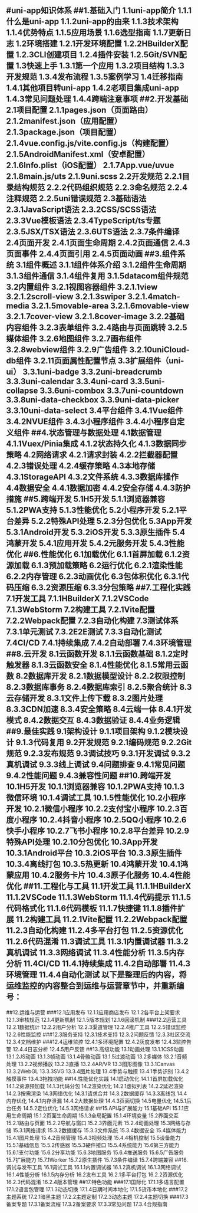 #uni-app知识体系
##1.基础入门
1.1uni-app简介
1.1.1什么是uni-app
1.1.2uni-app的由来
1.1.3技术架构
1.1.4优势特点
1.1.5应用场景
1.1.6选型指南
1.1.7更新日志
1.2环境搭建
1.2.1开发环境配置
1.2.2HBuilderX配置
1.2.3CLI创建项目
1.2.4插件安装
1.2.5Git/SVN配置
1.3快速上手
1.3.1第一个应用
1.3.2项目结构
1.3.3开发规范
1.3.4发布流程
1.3.5案例学习
1.4迁移指南
1.4.1其他项目转uni-app
1.4.2老项目集成uni-app
1.4.3常见问题处理
1.4.4跨端注意事项
##2.开发基础
2.1项目配置
2.1.1pages.json（页面路由）
2.1.2manifest.json（应用配置）
2.1.3package.json（项目配置）
2.1.4vue.config.js/vite.config.js（构建配置）
2.1.5AndroidManifest.xml（安卓配置）
2.1.6Info.plist（iOS配置）
2.1.7App.vue/uvue
2.1.8main.js/uts
2.1.9uni.scss
2.2开发规范
2.2.1目录结构规范
2.2.2代码组织规范
2.2.3命名规范
2.2.4注释规范
2.2.5uni错误规范
2.3基础语法
2.3.1JavaScript语法
2.3.2CSS/SCSS语法
2.3.3Vue模板语法
2.3.4TypeScript/ts专题
2.3.5JSX/TSX语法
2.3.6UTS语法
2.3.7条件编译
2.4页面开发
2.4.1页面生命周期
2.4.2页面通信
2.4.3页面事件
2.4.4页面引用
2.4.5页面动画
##3.组件系统
3.1组件概述
3.1.1组件体系介绍
3.1.2组件生命周期
3.1.3组件通信
3.1.4组件复用
3.1.5datacom组件规范
3.2内置组件
3.2.1视图容器组件
3.2.1.1view
3.2.1.2scroll-view
3.2.1.3swiper
3.2.1.4match-media
3.2.1.5movable-area
3.2.1.6movable-view
3.2.1.7cover-view
3.2.1.8cover-image
3.2.2基础内容组件
3.2.3表单组件
3.2.4路由与页面跳转
3.2.5媒体组件
3.2.6地图组件
3.2.7画布组件
3.2.8webview组件
3.2.9广告组件
3.2.10uniCloud-db组件
3.2.11页面属性配置节点
3.3扩展组件（uni-ui）
3.3.1uni-badge
3.3.2uni-breadcrumb
3.3.3uni-calendar
3.3.4uni-card
3.3.5uni-collapse
3.3.6uni-combox
3.3.7uni-countdown
3.3.8uni-data-checkbox
3.3.9uni-data-picker
3.3.10uni-data-select
3.4平台组件
3.4.1Vue组件
3.4.2NVUE组件
3.4.3小程序组件
3.4.4小程序自定义组件
##4.状态管理与数据处理
4.1数据管理
4.1.1Vuex/Pinia集成
4.1.2状态持久化
4.1.3数据同步策略
4.2网络请求
4.2.1请求封装
4.2.2拦截器配置
4.2.3错误处理
4.2.4缓存策略
4.3本地存储
4.3.1StorageAPI
4.3.2文件系统
4.3.3数据库操作
4.4数据安全
4.4.1数据加密
4.4.2安全存储
4.4.3防护措施
##5.跨端开发
5.1H5开发
5.1.1浏览器兼容
5.1.2PWA支持
5.1.3性能优化
5.2小程序开发
5.2.1平台差异
5.2.2特殊API处理
5.2.3分包优化
5.3App开发
5.3.1Android开发
5.3.2iOS开发
5.3.3原生插件
5.4鸿蒙开发
5.4.1应用开发
5.4.2元服务开发
5.4.3性能优化
##6.性能优化
6.1加载优化
6.1.1首屏加载
6.1.2资源加载
6.1.3预加载策略
6.2运行优化
6.2.1渲染性能
6.2.2内存管理
6.2.3动画优化
6.3包体积优化
6.3.1代码压缩
6.3.2资源压缩
6.3.3分包策略
##7.工程化实践
7.1开发工具
7.1.1HBuilderX
7.1.2VSCode
7.1.3WebStorm
7.2构建工具
7.2.1Vite配置
7.2.2Webpack配置
7.2.3自动化构建
7.3测试体系
7.3.1单元测试
7.3.2E2E测试
7.3.3自动化测试
7.4CI/CD
7.4.1持续集成
7.4.2自动部署
7.4.3环境管理
##8.云开发
8.1云函数开发
8.1.1云函数基础
8.1.2定时触发器
8.1.3云函数安全
8.1.4性能优化
8.1.5常用云函数
8.2数据库开发
8.2.1数据模型设计
8.2.2权限控制
8.2.3数据库事务
8.2.4数据库索引
8.2.5聚合统计
8.3云存储开发
8.3.1文件上传下载
8.3.2图片处理
8.3.3CDN加速
8.3.4安全策略
8.4云端一体
8.4.1开发模式
8.4.2数据交互
8.4.3数据验证
8.4.4业务逻辑
##9.最佳实践
9.1架构设计
9.1.1项目架构
9.1.2模块设计
9.1.3代码复用
9.2开发规范
9.2.1编码规范
9.2.2Git规范
9.2.3发布规范
9.3调试技巧
9.3.1开发调试
9.3.2真机调试
9.3.3线上调试
9.4问题排查
9.4.1常见问题
9.4.2性能问题
9.4.3兼容性问题
##10.跨端开发
10.1H5开发
10.1.1浏览器兼容
10.1.2PWA支持
10.1.3微信环境
10.1.4调试工具
10.1.5性能优化
10.2小程序开发
10.2.1微信小程序
10.2.2支付宝小程序
10.2.3百度小程序
10.2.4抖音小程序
10.2.5QQ小程序
10.2.6快手小程序
10.2.7飞书小程序
10.2.8平台差异
10.2.9特殊API处理
10.2.10分包优化
10.3App开发
10.3.1Android平台
10.3.2iOS平台
10.3.3原生插件
10.3.4离线打包
10.3.5热更新
10.4鸿蒙开发
10.4.1鸿蒙应用
10.4.2服务卡片
10.4.3原子化服务
10.4.4性能优化
##11.工程化与工具
11.1开发工具
11.1.1HBuilderX
11.1.2VSCode
11.1.3WebStorm
11.1.4代码提示
11.1.5代码格式化
11.1.6代码模板
11.1.7快捷键
11.1.8插件扩展
11.2构建工具
11.2.1Vite配置
11.2.2Webpack配置
11.2.3自动化构建
11.2.4多平台打包
11.2.5资源优化
11.2.6代码混淆
11.3调试工具
11.3.1内置调试器
11.3.2真机调试
11.3.3网络调试
11.3.4性能分析
11.3.5内存分析
11.4CI/CD
11.4.1持续集成
11.4.2自动部署
11.4.3环境管理
11.4.4自动化测试
以下是整理后的内容，将**运维监控**的内容整合到**运维与运营**章节中，并重新编号：
---
##12.运维与运营
###12.1应用发布
12.1.1应用商店发布
12.1.2各平台上架要求
12.1.3审核规范
12.1.4更新机制
12.1.5版本规划
12.1.6回滚机制
###12.2运营工具
12.2.1数据统计
12.2.2用户分析
12.2.3渠道管理
12.2.4推广工具
12.2.5错误监控
12.2.6性能监控
###12.3服务支持
12.3.1技术支持
12.3.2问题反馈
12.3.3社区交流
12.3.4文档维护
###12.4运维监控
12.4.1多环境配置
12.4.2灰度发布
12.4.3监控告警
12.4.4日志分析
12.4.5用户反馈
##13.高级功能
13.1动画处理
13.1.1CSS动画
13.1.2JS动画
13.1.3帧动画
13.1.4骨骼动画
13.1.5过渡动画
13.2多媒体
13.2.1音频处理
13.2.2视频播放
13.2.3直播
13.2.4AR/VR
13.3图形图像
13.3.1Canvas
13.3.2WebGL
13.3.3SVG
13.3.4图片处理
13.4手势与触摸
13.4.1手势识别
13.4.2触摸事件
13.4.3拖拽功能
##14.性能优化实践
14.1启动优化
14.1.1首屏加载优化
14.1.2资源预加载
14.1.3代码分包
14.2渲染优化
14.2.1虚拟列表
14.2.2延迟渲染
14.2.3按需渲染
14.3网络优化
14.3.1请求合并
14.3.2数据缓存
14.3.3离线包
14.4内存优化
14.4.1内存泄漏
14.4.2大数据处理
14.4.3页面切换
14.5电量优化
14.5.1后台任务
14.5.2定位优化
14.5.3网络请求
##15.API与扩展能力
15.1基础API
15.1.1应用生命周期
15.1.2页面生命周期
15.1.3全局配置
15.1.4环境变量
15.2界面交互
15.2.1路由与页面
15.2.2导航与窗口
15.2.3界面元素
15.2.4动画处理
15.3网络与存储
15.3.1网络请求
15.3.2数据缓存
15.3.3文件系统
15.3.4数据安全
15.4媒体能力
15.4.1图片处理
15.4.2音频管理
15.4.3视频处理
15.4.4相机控制
15.5设备能力
15.5.1基础信息
15.5.2传感器
15.5.3硬件接口
15.5.4系统能力
15.6第三方能力
15.6.1支付功能
15.6.2分享功能
15.6.3地图服务
15.6.4推送服务
15.6.5广告服务
15.7扩展能力
15.7.1Worker
15.7.2原生插件
15.7.3条件编译
15.7.4跨端兼容
##16.调试与发布工具
16.1调试工具
16.1.1内置调试器
16.1.2真机调试
16.1.3网络调试
16.1.4性能分析
16.1.5内存分析
16.2发布工具
16.2.1多平台打包
16.2.2资源优化
16.2.3代码混淆
16.2.4版本管理
##17.特色功能
###17.1国际化
17.1.1多语言配置
17.1.2语言包管理
17.1.3动态切换
17.1.4日期时间本地化
17.1.5货币本地化
###17.2主题系统
17.2.1暗黑主题
17.2.2主题定制
17.2.3动态主题
17.2.4主题切换
###17.3备案专题
17.3.1备案流程
17.3.2备案要求
17.3.3常见问题
17.3.4合规指南